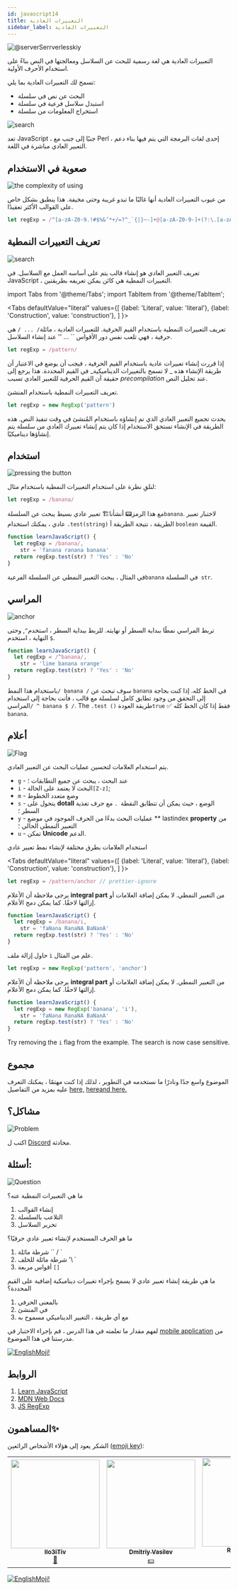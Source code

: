 ```yaml
---
id: javascript14
title: التعبيرات العادية
sidebar_label: التعبيرات العادية
---
```


![@serverSerrverlesskiy](/img/javascript/headers/13.jpg)

التعبيرات العادية هي لغة رسمية للبحث عن السلاسل ومعالجتها في النص بناءً على استخدام الأحرف الأولية.

تسمح لك التعبيرات العادية بما يلي:

- البحث عن نص في سلسلة
- استبدل سلاسل فرعية في سلسلة
- استخراج المعلومات من سلسلة

![search](https://media.giphy.com/media/l46Cy1rHbQ92uuLXa/giphy.gif)

تعد JavaScript ، جنبًا إلى جنب مع Perl ، إحدى لغات البرمجة التي يتم فيها بناء دعم التعبير العادي مباشرة في اللغة.


## صعوبة في الاستخدام

![the complexity of using](https://media.giphy.com/media/5XYsIwzY00ONq/giphy.gif)

من عيوب التعبيرات العادية أنها غالبًا ما تبدو غريبة وحتى مخيفة. هذا ينطبق بشكل خاص على القوالب الأكثر تعقيدًا.

```jsx
let regExp = /^[a-zA-Z0-9.!#$%&’*+/=?^_`{|}~-]+@[a-zA-Z0-9-]+(?:\.[a-zA-Z0-9-]+)*$/
```

## تعريف التعبيرات النمطية

![search](https://media.giphy.com/media/RMwYOO5e8pr1lhL8K7/giphy.gif)

تعريف التعبير العادي هو إنشاء قالب يتم على أساسه العمل مع السلاسل. في JavaScript ، التعبيرات النمطية هي كائن يمكن تعريفه بطريقتين.

import Tabs from '@theme/Tabs';
import TabItem from '@theme/TabItem';

<Tabs
defaultValue="literal"
values={[
{label: 'Literal', value: 'literal'},
{label: 'Construction', value: 'construction'},
]
}>
<TabItem value="literal">

تعريف التعبيرات النمطية باستخدام القيم الحرفية. للتعبيرات العادية ، مائلة`/ ... /` هي حرفية ، فهي تلعب نفس دور الأقواس `` ... '' عند إنشاء السلاسل.

```jsx
let regExp = /pattern/
```

إذا قررت إنشاء تعبيرات عادية باستخدام القيم الحرفية ، فيجب أن يوضع في الاعتبار أن طريقة الإنشاء هذه _ لا تسمح بالتغييرات الديناميكية_ في القيم المحددة. هذا يرجع إلى حقيقة أن القيم الحرفية للتعبير العادي تسبب _precompilation_ عند تحليل النص.

  </TabItem>
  
  <TabItem value="construction">

تعريف التعبيرات النمطية باستخدام المنشئ.

```jsx
let regExp = new RegExp('pattern')
```

يحدث تجميع التعبير العادي الذي تم إنشاؤه باستخدام المُنشئ في وقت تنفيذ النص. هذه الطريقة في الإنشاء تستحق الاستخدام إذا كان يتم إنشاء تعبيرك العادي من سلسلة يتم إنشاؤها ديناميكيًا.

  </TabItem>
</Tabs>

## استخدام

![pressing the button](https://media.giphy.com/media/12hhLP67q6PqCs/giphy.gif)

لنلقِ نظرة على استخدام التعبيرات النمطية باستخدام مثال:

```jsx
let regExp = /banana/
```

مع هذا الرمز📟 أنشأنا🏗️ تعبير عادي بسيط يبحث عن السلسلة`banana`. لاختبار تعبير عادي ، يمكنك استخدام `.test(string)` الطريقة ، نتيجة الطريقة أ `boolean` القيمة.

```jsx live
function learnJavaScript() {
  let regExp = /banana/,
    str = 'fanana ranana banana'
  return regExp.test(str) ? 'Yes' : 'No'
}
```

في المثال ، يبحث التعبير النمطي عن السلسلة الفرعية`banana` في السلسلة` str`.

## المراسي

![anchor](https://media.giphy.com/media/3ohze1LSWrEGCML02Y/giphy.gif)

تربط المراسي نمطًا ببداية السطر أو نهايته. للربط ببداية السطر ، استخدم`^`, وحتى النهاية ، استخدم `$`.

```jsx live
function learnJavaScript() {
  let regExp = /^banana/,
    str = 'lime banana orange'
  return regExp.test(str) ? 'Yes' : 'No'
}
```

باستخدام هذا النمط`/ banana /` سوف تبحث عن `banana` في الخط كله. إذا كنت بحاجة إلى التحقق من وجود تطابق كامل لسلسلة مع قالب ، فأنت بحاجة إلى استخدام المراسي`/ ^ banana $ /`. The `.test ()` طريقة العودة`true` ✅ فقط إذا كان الخط كله` banana`.

## أعلام

![Flag](https://media.giphy.com/media/ihRmRCxJuIi3pCORTL/giphy.gif)

يتم استخدام العلامات لتحسين عمليات البحث عن التعبير العادي.

- `g` - عند البحث ، يبحث عن جميع التطابقات ؛
- `i` - البحث لا يعتمد على الحالة`[Z-z]`;
- `m` - وضع متعدد الخطوط
- `s` - يتحول على **dotall** الوضع ، حيث يمكن أن تتطابق النقطة` .` مع حرف تغذية السطر ؛
- `y` - عمليات البحث بدءًا من الحرف الموجود في موضع ** lastindex **property** من التعبير النمطي الحالي ؛
- `u` - تمكن **Unicode** الدعم.

استخدام العلامات بطرق مختلفة لإنشاء نمط تعبير عادي

<Tabs
defaultValue="literal"
values={[
{label: 'Literal', value: 'literal'},
{label: 'Construction', value: 'construction'},
]
}>
<TabItem value="literal">

```jsx
let regExp = /pattern/anchor // prettier-ignore
```

يرجى ملاحظة أن الأعلام **integral part** من التعبير النمطي. لا يمكن إضافة العلامات أو إزالتها لاحقًا. كما يمكن دمج الأعلام.

```jsx live
function learnJavaScript() {
  let regExp = /banana/i,
    str = 'faNana RanaNA BaNanA'
  return regExp.test(str) ? 'Yes' : 'No'
}
```

حاول إزالة ملف `i` علم من المثال.
</TabItem>
<TabItem value="construction">

```jsx
let regExp = new RegExp('pattern', 'anchor')
```

يرجى ملاحظة أن الأعلام **integral part** من التعبير النمطي. لا يمكن إضافة العلامات أو إزالتها لاحقًا. كما يمكن دمج الأعلام.

```jsx live
function learnJavaScript() {
  let regExp = new RegExp('banana', 'i'),
    str = 'faNana RanaNA BaNanA'
  return regExp.test(str) ? 'Yes' : 'No'
}
```

Try removing the `i` flag from the example. The search is now case sensitive.
</TabItem>
</Tabs>

## مجموع

الموضوع واسع جدًا ونادرًا ما نستخدمه في التطوير ، لذلك إذا كنت مهتمًا ، يمكنك التعرف عليه بمزيد من التفاصيل [here,](https://learn.javascript.ru/regular-expressions) [here](https://developer.mozilla.org/en/docs/Web/JavaScript/Guide/Regular_Expressions)[and here.](https://tuhub.ru/frontend/js-regexp)

## مشاكل؟

![Problem](https://media.giphy.com/media/xTiTnGeUsWOEwsGoG4/giphy.gif)

اكتب ل [Discord](https://discord.gg/6GDAfXn) محادثة.

## أسئلة:

![Question](https://media.giphy.com/media/l0HlRnAWXxn0MhKLK/giphy.gif)

ما هي التعبيرات النمطية عنه؟

1. إنشاء القوالب
2. التلاعب بالسلسلة
3. تحرير السلاسل

ما هو الحرف المستخدم لإنشاء تعبير عادي حرفيًا؟

1. شرطة مائلة `` / `
2. شرطة مائلة للخلف '\ `
3. أقواس مربعة `[]`

ما هي طريقة إنشاء تعبير عادي لا يسمح بإجراء تغييرات ديناميكية إضافية على القيم المحددة؟

1. بالمعنى الحرفي
2. في المنشئ
3. مع أي طريقة ، التغيير الديناميكي مسموح به

لفهم مقدار ما تعلمته في هذا الدرس ، قم بإجراء الاختبار في [mobile application](http://onelink.to/njhc95) من مدرستنا في هذا الموضوع.

[![EnglishMoji!](/img/logo/englishmoji.png)](https://apps.apple.com/kz/app/englishmoji/id6450254885)

## الروابط

1. [Learn JavaScript](https://learn.javascript.ru/regular-expressions)
2. [MDN Web Docs](https://developer.mozilla.org/ru/docs/Web/JavaScript/Guide/Regular_Expressions)
3. [JS RegExp](https://tuhub.ru/frontend/js-regexp)

## المساهمون✨

الشكر يعود إلى هؤلاء الأشخاص الرائعين ([emoji key](https://allcontributors.org/docs/en/emoji-key)):

<table>
  <tr> 
    <td align="center"><a href="https://github.com/IIo3iTiv"><img src="https://avatars1.githubusercontent.com/u/72025062?v=4?s=200" width="200px;" alt=""/><br /><sub><b>IIo3iTiv</b></sub></a><br /><a href="https://github.com/gHashTag/react-native-village/commits?author=IIo3iTiv" title="Documentation">📖</a></td>
    <td align="center"><a href="https://fullstackserverless.github.io/"><img src="https://avatars0.githubusercontent.com/u/6774813?v=4?s=200" width="200px;" alt=""/><br /><sub><b>Dmitriy Vasilev</b></sub></a><br /><a href="#financial-gHashTag" title="Financial">💵</a></td>
    <td align="center"><a href="https://github.com/Resoner2005"><img src="https://avatars1.githubusercontent.com/u/75675814?v=4?s=200" width="200px;" alt=""/><br /><sub><b>Resoner2005</b></sub></a><br /><a href="https://github.com/gHashTag/react-native-village/issues?q=author%3AResoner2005" title="Bug reports">🐛 🎨 🖋</a></td>
    <td align="center"><a href="https://github.com/Navernoss"><img src="https://avatars0.githubusercontent.com/u/75784137?v=4?s=200" width="200px;" alt=""/><br /><sub><b>Navernoss</b></sub></a><br /><a href="#content-Navernoss" title="Content">🖋 🐛 🎨 </a></td>
  </tr>
  
</table>

[![EnglishMoji!](/img/logo/englishmoji.png)](https://apps.apple.com/kz/app/englishmoji/id6450254885)
